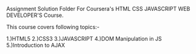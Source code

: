 Assignment Solution Folder For Coursera's HTML CSS JAVASCRIPT WEB DEVELOPER'S Course.

This course covers following topics:-

1.)HTML5
2.)CSS3
3.)JAVASCRIPT
4.)DOM Manipulation in JS
5.)Introduction to AJAX 
